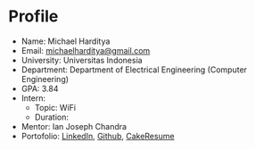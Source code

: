 # Profile

- Name: Michael Harditya
- Email: michaelharditya@gmail.com
- University: Universitas Indonesia
- Department: Department of Electrical Engineering (Computer Engineering)
- GPA: 3.84
- Intern:
  - Topic: WiFi
  - Duration:
- Mentor: Ian Joseph Chandra
- Portofolio: [LinkedIn](https://www.linkedin.com/in/michael-harditya-8b36641b6/), [Github](https://github.com/GreyWard), [CakeResume](https://www.cakeresume.com/s--ni1e5AYUTGLRNPiVitlTfw--/michael-h-2e0b09)